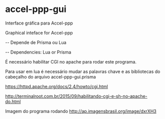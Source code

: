 # accel-ppp-gui

Interface gráfica para Accel-ppp

Graphical inteface for Accel-ppp

-- Depende de Prisma ou Lua

-- Dependencies: Lua or Prisma

É necessário habilitar CGI no apache para rodar este programa.

Para usar em lua é necessário mudar as palavras chave e as bibliotecas do cabeçalho do arquivo accel-ppp-gui.prisma

https://httpd.apache.org/docs/2.4/howto/cgi.html

http://terminalroot.com.br/2015/09/habilitando-cgi-e-sh-no-apache-do.html

Imagem do programa rodando
http://ap.imagensbrasil.org/image/dxrXH3
